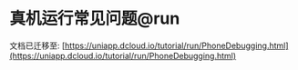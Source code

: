 # 真机运行常见问题@run
<!--
keyword: 真机运行常见故障排查指南,无法连接Android手机,无法连接ios手机,检测不到手机,连接手机,连接真机,iTunes,adb,真机运行
-->

文档已迁移至: [https://uniapp.dcloud.io/tutorial/run/PhoneDebugging.html](https://uniapp.dcloud.io/tutorial/run/PhoneDebugging.html)